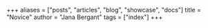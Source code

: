 +++
aliases = ["posts", "articles", "blog", "showcase", "docs"]
title = "Novice"
author = "Jana Bergant"
tags = ["index"]
+++
